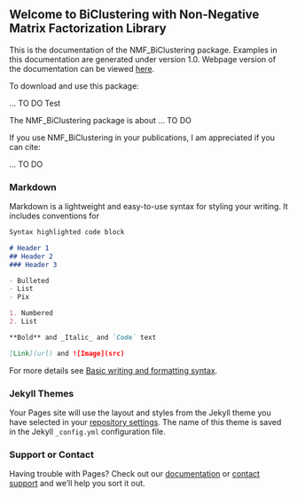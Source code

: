 ## Welcome to BiClustering with Non-Negative Matrix Factorization Library

This is the documentation of the NMF_BiClustering package. Examples in this documentation are generated under version 1.0. Webpage version of the documentation can be viewed [here](https://leon-zhang.com/BiClustering_NMF/).

To download and use this package:

... TO DO Test

The NMF_BiClustering package is about ... TO DO

If you use NMF_BiClustering in your publications, I am appreciated if you can cite:

... TO DO

### Markdown

Markdown is a lightweight and easy-to-use syntax for styling your writing. It includes conventions for

```markdown
Syntax highlighted code block

# Header 1
## Header 2
### Header 3

- Bulleted
- List
- Pix

1. Numbered
2. List

**Bold** and _Italic_ and `Code` text

[Link](url) and ![Image](src)
```

For more details see [Basic writing and formatting syntax](https://docs.github.com/en/github/writing-on-github/getting-started-with-writing-and-formatting-on-github/basic-writing-and-formatting-syntax).

### Jekyll Themes

Your Pages site will use the layout and styles from the Jekyll theme you have selected in your [repository settings](https://github.com/leonz12345/BiClustering_NMF/settings/pages). The name of this theme is saved in the Jekyll `_config.yml` configuration file.

### Support or Contact

Having trouble with Pages? Check out our [documentation](https://docs.github.com/categories/github-pages-basics/) or [contact support](https://support.github.com/contact) and we’ll help you sort it out.
